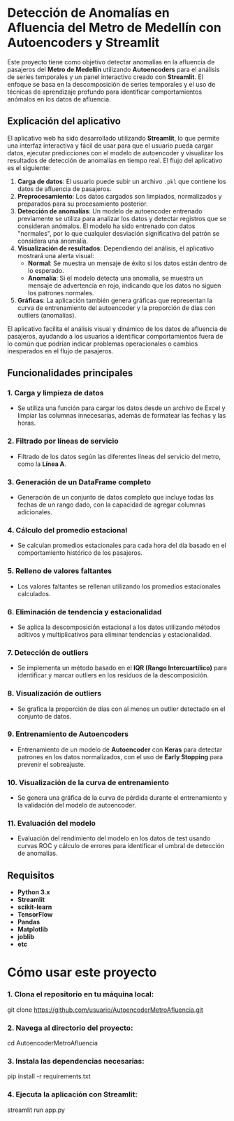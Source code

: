# Detección de Anomalías en Afluencia del Metro de Medellín con Autoencoders y Streamlit

Este proyecto tiene como objetivo detectar anomalías en la afluencia de pasajeros del **Metro de Medellín** utilizando **Autoencoders** para el análisis de series temporales y un panel interactivo creado con **Streamlit**. El enfoque se basa en la descomposición de series temporales y el uso de técnicas de aprendizaje profundo para identificar comportamientos anómalos en los datos de afluencia.

## Explicación del aplicativo

El aplicativo web ha sido desarrollado utilizando **Streamlit**, lo que permite una interfaz interactiva y fácil de usar para que el usuario pueda cargar datos, ejecutar predicciones con el modelo de autoencoder y visualizar los resultados de detección de anomalías en tiempo real. El flujo del aplicativo es el siguiente:

1. **Carga de datos**: El usuario puede subir un archivo `.pkl` que contiene los datos de afluencia de pasajeros.
2. **Preprocesamiento**: Los datos cargados son limpiados, normalizados y preparados para su procesamiento posterior.
3. **Detección de anomalías**: Un modelo de autoencoder entrenado previamente se utiliza para analizar los datos y detectar registros que se consideran anómalos. El modelo ha sido entrenado con datos "normales", por lo que cualquier desviación significativa del patrón se considera una anomalía.
4. **Visualización de resultados**: Dependiendo del análisis, el aplicativo mostrará una alerta visual:
   - **Normal**: Se muestra un mensaje de éxito si los datos están dentro de lo esperado.
   - **Anomalía**: Si el modelo detecta una anomalía, se muestra un mensaje de advertencia en rojo, indicando que los datos no siguen los patrones normales.
5. **Gráficas**: La aplicación también genera gráficas que representan la curva de entrenamiento del autoencoder y la proporción de días con outliers (anomalías).

El aplicativo facilita el análisis visual y dinámico de los datos de afluencia de pasajeros, ayudando a los usuarios a identificar comportamientos fuera de lo común que podrían indicar problemas operacionales o cambios inesperados en el flujo de pasajeros.

## Funcionalidades principales

### 1. Carga y limpieza de datos
- Se utiliza una función para cargar los datos desde un archivo de Excel y limpiar las columnas innecesarias, además de formatear las fechas y las horas.

### 2. Filtrado por líneas de servicio
- Filtrado de los datos según las diferentes líneas del servicio del metro, como la **Línea A**.

### 3. Generación de un DataFrame completo
- Generación de un conjunto de datos completo que incluye todas las fechas de un rango dado, con la capacidad de agregar columnas adicionales.

### 4. Cálculo del promedio estacional
- Se calculan promedios estacionales para cada hora del día basado en el comportamiento histórico de los pasajeros.

### 5. Relleno de valores faltantes
- Los valores faltantes se rellenan utilizando los promedios estacionales calculados.

### 6. Eliminación de tendencia y estacionalidad
- Se aplica la descomposición estacional a los datos utilizando métodos aditivos y multiplicativos para eliminar tendencias y estacionalidad.

### 7. Detección de outliers
- Se implementa un método basado en el **IQR (Rango Intercuartílico)** para identificar y marcar outliers en los residuos de la descomposición.

### 8. Visualización de outliers
- Se grafica la proporción de días con al menos un outlier detectado en el conjunto de datos.

### 9. Entrenamiento de Autoencoders
- Entrenamiento de un modelo de **Autoencoder** con **Keras** para detectar patrones en los datos normalizados, con el uso de **Early Stopping** para prevenir el sobreajuste.

### 10. Visualización de la curva de entrenamiento
- Se genera una gráfica de la curva de pérdida durante el entrenamiento y la validación del modelo de autoencoder.

### 11. Evaluación del modelo
- Evaluación del rendimiento del modelo en los datos de test usando curvas ROC y cálculo de errores para identificar el umbral de detección de anomalías.

## Requisitos

- **Python 3.x**
- **Streamlit**
- **scikit-learn**
- **TensorFlow**
- **Pandas**
- **Matplotlib**
- **joblib**
- **etc**

# Cómo usar este proyecto

### 1. Clona el repositorio en tu máquina local:
git clone https://github.com/usuario/AutoencoderMetroAfluencia.git

### 2. Navega al directorio del proyecto:
cd AutoencoderMetroAfluencia

### 3. Instala las dependencias necesarias:
pip install -r requirements.txt

### 4. Ejecuta la aplicación con Streamlit:
streamlit run app.py
